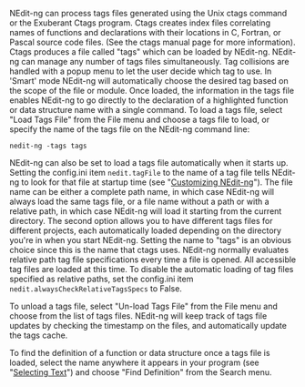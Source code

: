 
NEdit-ng can process tags files generated using the Unix ctags command
or the Exuberant Ctags program. Ctags creates index files correlating
names of functions and declarations with their locations in C, Fortran,
or Pascal source code files. (See the ctags manual page for more
information). Ctags produces a file called "tags" which can be loaded by
NEdit-ng. NEdit-ng can manage any number of tags files simultaneously.
Tag collisions are handled with a popup menu to let the user decide
which tag to use. In 'Smart' mode NEdit-ng will automatically choose the
desired tag based on the scope of the file or module. Once loaded, the
information in the tags file enables NEdit-ng to go directly to the
declaration of a highlighted function or data structure name with a
single command. To load a tags file, select "Load Tags File" from the
File menu and choose a tags file to load, or specify the name of the
tags file on the NEdit-ng command line:

    nedit-ng -tags tags

NEdit-ng can also be set to load a tags file automatically when it
starts up. Setting the config.ini item `nedit.tagFile` to the name of a
tag file tells NEdit-ng to look for that file at startup time (see
"[Customizing NEdit-ng](28.md)"). The file name can be either a complete
path name, in which case NEdit-ng will always load the same tags file,
or a file name without a path or with a relative path, in which case
NEdit-ng will load it starting from the current directory. The second
option allows you to have different tags files for different projects,
each automatically loaded depending on the directory you're in when you
start NEdit-ng. Setting the name to "tags" is an obvious choice since
this is the name that ctags uses. NEdit-ng normally evaluates relative
path tag file specifications every time a file is opened. All accessible
tag files are loaded at this time. To disable the automatic loading of
tag files specified as relative paths, set the config.ini item
`nedit.alwaysCheckRelativeTagsSpecs` to False.

To unload a tags file, select "Un-load Tags File" from the File menu and
choose from the list of tags files. NEdit-ng will keep track of tags
file updates by checking the timestamp on the files, and automatically
update the tags cache.

To find the definition of a function or data structure once a tags file
is loaded, select the name anywhere it appears in your program (see
"[Selecting Text](02.md)") and choose "Find Definition" from the
Search menu.
